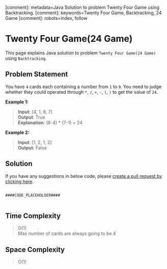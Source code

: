 [comment]: metadata=Java Solution to problem Twenty Four Game using Backtracking.
[comment]: keywords=Twenty Four Game, Backtracking, 24 Game
[comment]: robots=index, follow


<h1>Twenty Four Game(24 Game)</h1>
<p>
This page explains Java solution to problem <code class="inline">Twenty Four Game(24 Game)</code> using <code class="inline">Backtracking</code>.
</p>


<h2 class="heading">Problem Statement</h2>
<p>
You have <code class="inline">4</code> cards each containing a number from <code class="inline">1</code> to <code class="inline">9</code>. You need to judge whether they could operated through <code class="inline">*</code>, <code class="inline">/</code>, <code class="inline">+</code>, <code class="inline">-</code>, <code class="inline">(</code>, <code class="inline">)</code> to get the value of <code class="inline">24</code>.
</p>

<b>Example 1:</b>
<blockquote>
<p>
<b>Input</b>: [4, 1, 8, 7]<br/>
<b>Output</b>: True<br/>
<b>Explanation</b>: (8-4) * (7-1) = 24<br/>
</p>
</blockquote>

<b>Example 2:</b>
<blockquote>
<p>
<b>Input</b>: [1, 2, 1, 2]<br/>
<b>Output</b>: False<br/>
</p>
</blockquote>


<h2 class="heading">Solution</h2>
If you have any suggestions in below code, please <a href="####LINK_PLACEHOLDER####" target="_blank" rel="noopener noreferrer" class="absolute">create a pull request by clicking here</a>.
<pre>
<code class="language-java">
####CODE_PLACEHOLDER####
</code>
</pre>


<h2 class="heading">Time Complexity</h2>
<blockquote>
<p>
O(1) <br />
Max number of cards are always going to be 4
</p>
</blockquote>


<h2 class="heading">Space Complexity</h2>
<blockquote>
<p>O(1)</p>
</blockquote>